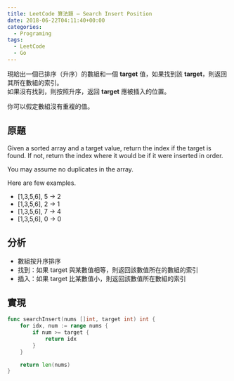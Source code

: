 ```yaml
---
title: LeetCode 算法題 – Search Insert Position
date: 2018-06-22T04:11:40+00:00
categories:
  - Programing
tags:
  - LeetCode
  - Go
---
```


現給出一個已排序（升序）的數組和一個 **target** 值，如果找到該 **target**，則返回其所在數組的索引。  
如果沒有找到，則按照升序，返回 **target** 應被插入的位置。

<!--more-->

你可以假定數組沒有重複的值。

## 原題

Given a sorted array and a target value, return the index if the target is found. If not, return the index where it would be if it were inserted in order.

You may assume no duplicates in the array.

Here are few examples.

  * [1,3,5,6], 5 → 2
  * [1,3,5,6], 2 → 1
  * [1,3,5,6], 7 → 4
  * [1,3,5,6], 0 → 0

## 分析

  * 數組按升序排序
  * 找到：如果 target 與某數值相等，則返回該數值所在的數組的索引
  * 插入：如果 target 比某數值小，則返回該數值所在數組的索引

## 實現

```go
func searchInsert(nums []int, target int) int {
    for idx, num := range nums {
        if num >= target {
            return idx
        }
    }

    return len(nums)
}
```
